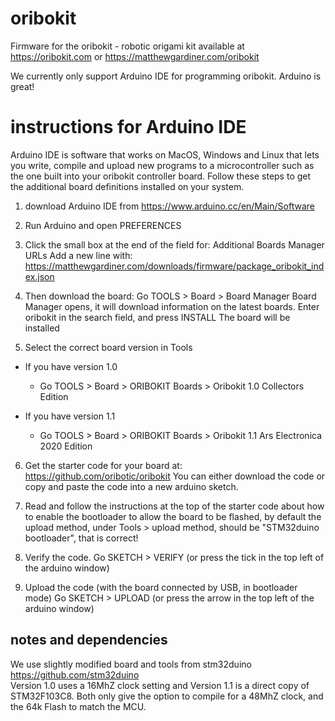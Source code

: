 # oribokit
Firmware for the oribokit - robotic origami kit
available at https://oribokit.com or https://matthewgardiner.com/oribokit

We currently only support Arduino IDE for programming oribokit. Arduino is great!

# instructions for Arduino IDE
Arduino IDE is software that works on MacOS, Windows and Linux that lets you write, compile and upload new programs to a microcontroller such as the one built into your oribokit controller board. Follow these steps to get the additional board definitions installed on your system.

1. download Arduino IDE from https://www.arduino.cc/en/Main/Software

2. Run Arduino and open PREFERENCES

3. Click the small box at the end of the field for: Additional Boards Manager URLs
Add a new line with:
https://matthewgardiner.com/downloads/firmware/package_oribokit_index.json

4. Then download the board:
Go TOOLS > Board > Board Manager
Board Manager opens, it will download information on the latest boards.
Enter oribokit in the search field, and press INSTALL
The board will be installed

5. Select the correct board version in Tools

- If you have version 1.0 
  - Go TOOLS > Board > ORIBOKIT Boards > Oribokit 1.0 Collectors Edition
  
- If you have version 1.1
  - Go TOOLS > Board > ORIBOKIT Boards > Oribokit 1.1 Ars Electronica 2020 Edition

6. Get the starter code for your board at:
https://github.com/oribotic/oribokit
You can either download the code or copy and paste the code into a new arduino sketch.

7. Read and follow the instructions at the top of the starter code about how to enable the bootloader to allow the board to be flashed, by default the upload method, under Tools > upload method, should be "STM32duino bootloader", that is correct!

8. Verify the code. Go SKETCH > VERIFY (or press the tick in the top left of the arduino window)

9. Upload the code (with the board connected by USB, in bootloader mode) Go SKETCH > UPLOAD (or press the arrow in the top left of the arduino window)


## notes and dependencies

We use slightly modified board and tools from stm32duino https://github.com/stm32duino  
Version 1.0 uses a 16MhZ clock setting and Version 1.1 is a direct copy of STM32F103C8. 
Both only give the option to compile for a 48MhZ clock, and the 64k Flash to match the MCU.



